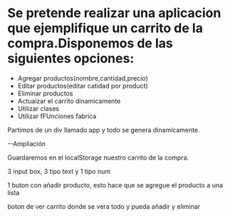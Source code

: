 # Se pretende realizar una aplicacion que ejemplifique un carrito de la compra.Disponemos de las siguientes opciones:

- Agregar productos(nombre,cantidad,precio)
- Editar productos(editar catidad por product)
- Eliminar productos
- Actuaizar el carrito dinamicamente
- Utilizar clases
- Utilizar fFUnciones fabrica

Partimos de un div llamado app y todo se genera dinamicamente.

--Ampliación

Guardaremos en el localStorage nuestro carrito de la compra.


3 input box, 3 tipo text y 1 tipo num

1 buton con añadir producto, esto hace que se agregue el producto a una lista 

boton de ver carrito donde se vera todo y pueda añadir y eliminar 